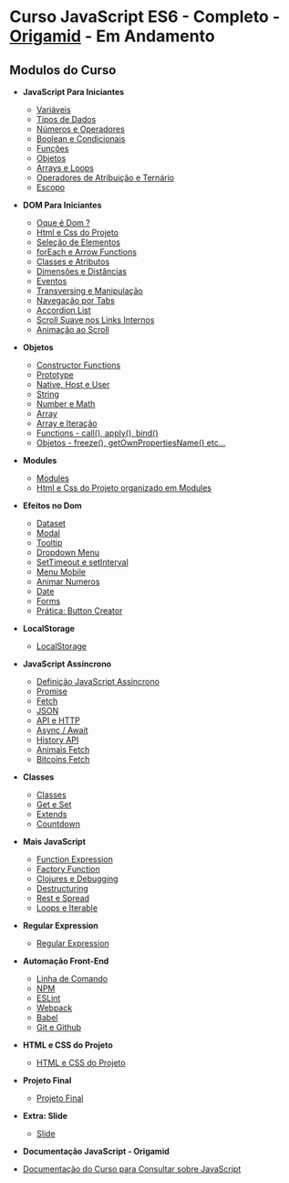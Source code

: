 # Curso JavaScript ES6 - Completo - [Origamid](https://www.origamid.com/curso/javascript-completo-es6/) - Em Andamento

## Modulos do Curso

* **JavaScript Para Iniciantes**
  + [Variáveis](https://github.com/MatheusGomesWeb/Cursos-Origamid/tree/master/JavaScript-ES6-Completo/JavaScript-para-iniciantes/Variaveis)
  + [Tipos de Dados](https://github.com/MatheusGomesWeb/Cursos-Origamid/tree/master/JavaScript-ES6-Completo/JavaScript-para-iniciantes/Tipos-de-Dados)
  + [Números e Operadores](https://github.com/MatheusGomesWeb/Cursos-Origamid/tree/master/JavaScript-ES6-Completo/JavaScript-para-iniciantes/Numeros-e-Operadores)
  + [Boolean e Condicionais](https://github.com/MatheusGomesWeb/Cursos-Origamid/tree/master/JavaScript-ES6-Completo/JavaScript-para-iniciantes/Boolean-e-Condicionais)
  + [Funções](https://github.com/MatheusGomesWeb/Cursos-Origamid/tree/master/JavaScript-ES6-Completo/JavaScript-para-iniciantes/Funcoes)
  + [Objetos](https://github.com/MatheusGomesWeb/Cursos-Origamid/tree/master/JavaScript-ES6-Completo/JavaScript-para-iniciantes/Objetos)
  + [Arrays e Loops](https://github.com/MatheusGomesWeb/Cursos-Origamid/tree/master/JavaScript-ES6-Completo/JavaScript-para-iniciantes/Arrays-e-Loops)
  + [Operadores de Atribuição e Ternário](https://github.com/MatheusGomesWeb/Cursos-Origamid/tree/master/JavaScript-ES6-Completo/JavaScript-para-iniciantes/Atribuicao-Ternario)
  + [Escopo](https://github.com/MatheusGomesWeb/Cursos-Origamid/tree/master/JavaScript-ES6-Completo/JavaScript-para-iniciantes/Escopo)
* **DOM Para Iniciantes**
  + [Oque é Dom ?](https://github.com/MatheusGomesWeb/cursos-origamid/tree/master/JavaScript-ES6-Completo/Dom-Para-Iniciantes/oque-e-dom)
  + [Html e Css do Projeto](https://github.com/MatheusGomesWeb/cursos-origamid/tree/master/JavaScript-ES6-Completo/Dom-Para-Iniciantes/html-e-css-do-projeto)
  + [Seleção de Elementos](https://github.com/MatheusGomesWeb/cursos-origamid/tree/master/JavaScript-ES6-Completo/Dom-Para-Iniciantes/selecao-de-elementos)
  + [forEach e Arrow Functions](https://github.com/MatheusGomesWeb/cursos-origamid/tree/master/JavaScript-ES6-Completo/Dom-Para-Iniciantes/forEach-e-arrow-functions)
  + [Classes e Atributos](https://github.com/MatheusGomesWeb/cursos-origamid/tree/master/JavaScript-ES6-Completo/Dom-Para-Iniciantes/classes-e-atributos)
  + [Dimensôes e Distâncias](https://github.com/MatheusGomesWeb/cursos-origamid/tree/master/JavaScript-ES6-Completo/Dom-Para-Iniciantes/dimensoes-e-distancias)
  + [Eventos](https://github.com/MatheusGomesWeb/cursos-origamid/tree/master/JavaScript-ES6-Completo/Dom-Para-Iniciantes/eventos)
  + [Transversing e Manipulação](https://github.com/MatheusGomesWeb/cursos-origamid/tree/master/JavaScript-ES6-Completo/Dom-Para-Iniciantes/transversing-e-manipulacao)
  + [Navegação por Tabs](https://github.com/MatheusGomesWeb/cursos-origamid/tree/master/JavaScript-ES6-Completo/Dom-Para-Iniciantes/navegacao-por-tabs)
  + [Accordion List](https://github.com/MatheusGomesWeb/cursos-origamid/tree/master/JavaScript-ES6-Completo/Dom-Para-Iniciantes/accordion-list)
  + [Scroll Suave nos Links Internos](https://github.com/MatheusGomesWeb/cursos-origamid/tree/master/JavaScript-ES6-Completo/Dom-Para-Iniciantes/scroll-suave-link-interno)
  + [Animação ao Scroll](https://github.com/MatheusGomesWeb/cursos-origamid/tree/master/JavaScript-ES6-Completo/Dom-Para-Iniciantes/animacao-ao-scroll)
* **Objetos**
  + [Constructor Functions](https://github.com/MatheusGomesWeb/Cursos-Origamid/tree/master/JavaScript-ES6-Completo/Objetos/constructor-functions)
  + [Prototype](https://github.com/MatheusGomesWeb/Cursos-Origamid/tree/master/JavaScript-ES6-Completo/Objetos/prototype)
  + [Native, Host e User](https://github.com/MatheusGomesWeb/Cursos-Origamid/tree/master/JavaScript-ES6-Completo/Objetos/native-host-e-user)
  + [String](https://github.com/MatheusGomesWeb/Cursos-Origamid/tree/master/JavaScript-ES6-Completo/Objetos/string)
  + [Number e Math](https://github.com/MatheusGomesWeb/Cursos-Origamid/tree/master/JavaScript-ES6-Completo/Objetos/number-e-math)
  + [Array](https://github.com/MatheusGomesWeb/Cursos-Origamid/tree/master/JavaScript-ES6-Completo/Objetos/array)
  + [Array e Iteração](https://github.com/MatheusGomesWeb/Cursos-Origamid/tree/master/JavaScript-ES6-Completo/Objetos/array-e-iteracao)
  + [Functions - call(), apply(), bind()](https://github.com/MatheusGomesWeb/Cursos-Origamid/tree/master/JavaScript-ES6-Completo/Objetos/functions)
  + [Objetos - freeze(), getOwnPropertiesName() etc...](https://github.com/MatheusGomesWeb/Cursos-Origamid/tree/master/JavaScript-ES6-Completo/Objetos/objetos)
* **Modules**
  + [Modules](https://github.com/MatheusGomesWeb/Cursos-Origamid/tree/master/JavaScript-ES6-Completo/Modules)
  + [Html e Css do Projeto organizado em Modules](https://github.com/MatheusGomesWeb/Cursos-Origamid/tree/master/JavaScript-ES6-Completo/Modules/html-e-css-do-projeto)
* **Efeitos no Dom**
  + [Dataset](https://github.com/MatheusGomesWeb/Cursos-Origamid/tree/master/JavaScript-ES6-Completo/Efeitos-no-Dom/dataset)
  + [Modal](https://github.com/MatheusGomesWeb/Cursos-Origamid/tree/master/JavaScript-ES6-Completo/Efeitos-no-Dom/modal)
  + [Tooltip](https://github.com/MatheusGomesWeb/Cursos-Origamid/tree/master/JavaScript-ES6-Completo/Efeitos-no-Dom/Tooltip)
  + [Dropdown Menu](https://github.com/MatheusGomesWeb/Cursos-Origamid/tree/master/JavaScript-ES6-Completo/Efeitos-no-Dom/dropdown-menu)
  + [SetTimeout e setInterval](https://github.com/MatheusGomesWeb/Cursos-Origamid/tree/master/JavaScript-ES6-Completo/Efeitos-no-Dom/setTimeOut-e-setInterval)
  + [Menu Mobile](https://github.com/MatheusGomesWeb/Cursos-Origamid/tree/master/JavaScript-ES6-Completo/Efeitos-no-Dom/menu-mobile)
  + [Animar Numeros](https://github.com/MatheusGomesWeb/Cursos-Origamid/tree/master/JavaScript-ES6-Completo/Efeitos-no-Dom/animar-numeros)
  + [Date](https://github.com/MatheusGomesWeb/Cursos-Origamid/tree/master/JavaScript-ES6-Completo/Objetos/date)
  + [Forms](https://github.com/MatheusGomesWeb/Cursos-Origamid/tree/master/JavaScript-ES6-Completo/Efeitos-no-Dom/forms)
  + [Prática: Button Creator](https://github.com/MatheusGomesWeb/Cursos-Origamid/tree/master/JavaScript-ES6-Completo/Efeitos-no-Dom/button-creator)
* **LocalStorage**
  + [LocalStorage](https://github.com/MatheusGomesWeb/Cursos-Origamid/tree/master/JavaScript-ES6-Completo/LocalStorage)
* **JavaScript Assíncrono**
  + [Definição JavaScript Assíncrono](https://github.com/MatheusGomesWeb/Cursos-Origamid/tree/master/JavaScript-ES6-Completo/JavaScript-Assincrono/definicao-javascript-assincrono)
  + [Promise](https://github.com/MatheusGomesWeb/Cursos-Origamid/tree/master/JavaScript-ES6-Completo/JavaScript-Assincrono/promise)
  + [Fetch](https://github.com/MatheusGomesWeb/Cursos-Origamid/tree/master/JavaScript-ES6-Completo/JavaScript-Assincrono/fetch)
  + [JSON](https://github.com/MatheusGomesWeb/Cursos-Origamid/tree/master/JavaScript-ES6-Completo/JavaScript-Assincrono/json)
  + [API e HTTP](https://github.com/MatheusGomesWeb/Cursos-Origamid/tree/master/JavaScript-ES6-Completo/JavaScript-Assincrono/api-e-http)
  + [Async / Await](https://github.com/MatheusGomesWeb/Cursos-Origamid/tree/master/JavaScript-ES6-Completo/JavaScript-Assincrono/async-await)
  + [History API](https://github.com/MatheusGomesWeb/Cursos-Origamid/tree/master/JavaScript-ES6-Completo/JavaScript-Assincrono/history-api)
  + [Animais Fetch](https://github.com/MatheusGomesWeb/Cursos-Origamid/tree/master/JavaScript-ES6-Completo/JavaScript-Assincrono/animais-fetch)
  + [Bitcoins Fetch](https://github.com/MatheusGomesWeb/Cursos-Origamid/tree/master/JavaScript-ES6-Completo/JavaScript-Assincrono/bitcoins-fetch)
* **Classes**
  + [Classes](https://github.com/MatheusGomesWeb/Cursos-Origamid/tree/master/JavaScript-ES6-Completo/Classes/classes)
  + [Get e Set](https://github.com/MatheusGomesWeb/Cursos-Origamid/tree/master/JavaScript-ES6-Completo/Classes/get-e-set)
  + [Extends](https://github.com/MatheusGomesWeb/Cursos-Origamid/tree/master/JavaScript-ES6-Completo/Classes/extends)
  + [Countdown](https://github.com/MatheusGomesWeb/Cursos-Origamid/tree/master/JavaScript-ES6-Completo/Classes/countdown)
* **Mais JavaScript**
  + [Function Expression](https://github.com/MatheusGomesWeb/Cursos-Origamid/tree/master/JavaScript-ES6-Completo/Mais-JavaScript/function-expression)
  + [Factory Function](https://github.com/MatheusGomesWeb/Cursos-Origamid/tree/master/JavaScript-ES6-Completo/Mais-JavaScript/factory-function)
  + [Clojures e Debugging](https://github.com/MatheusGomesWeb/Cursos-Origamid/tree/master/JavaScript-ES6-Completo/Mais-JavaScript/clojures-e-debugging)
  + [Destructuring](https://github.com/MatheusGomesWeb/Cursos-Origamid/tree/master/JavaScript-ES6-Completo/Mais-JavaScript/destructuring)
  + [Rest e Spread](https://github.com/MatheusGomesWeb/Cursos-Origamid/tree/master/JavaScript-ES6-Completo/Mais-JavaScript/rest-e-spread)
  + [Loops e Iterable](https://github.com/MatheusGomesWeb/Cursos-Origamid/tree/master/JavaScript-ES6-Completo/Mais-JavaScript/loops-e-iterable)
* **Regular Expression**
  + [Regular Expression](https://github.com/MatheusGomesWeb/Cursos-Origamid/tree/master/JavaScript-ES6-Completo/regular-expression)
* **Automação Front-End**
  + [Linha de Comando](https://github.com/MatheusGomesWeb/Cursos-Origamid/tree/master/JavaScript-ES6-Completo/linha-de-comando)
  + [NPM](https://github.com/MatheusGomesWeb/Cursos-Origamid/tree/master/JavaScript-ES6-Completo/npm)
  + [ESLint](https://github.com/MatheusGomesWeb/Cursos-Origamid/tree/master/JavaScript-ES6-Completo/eslint)
  + [Webpack](https://github.com/MatheusGomesWeb/Cursos-Origamid/tree/master/JavaScript-ES6-Completo/webpack)
  + [Babel](https://github.com/MatheusGomesWeb/Cursos-Origamid/tree/master/JavaScript-ES6-Completo/babel)
  + [Git e Github](https://github.com/MatheusGomesWeb/Cursos-Origamid/tree/master/JavaScript-ES6-Completo/git)
* **HTML e CSS do Projeto**
  + [HTML e CSS do Projeto](https://github.com/MatheusGomesWeb/Cursos-Origamid/tree/master/JavaScript-ES6-Completo/html-e-css-do-projeto)
* **Projeto Final**
  + [Projeto Final](https://github.com/MatheusGomesWeb/Cursos-Origamid/tree/master/JavaScript-ES6-Completo/Projeto-Final)
* **Extra: Slide**
  + [Slide](https://github.com/MatheusGomesWeb/Cursos-Origamid/tree/master/JavaScript-ES6-Completo/Extras/slide)

* **Documentação JavaScript - Origamid**
* [Documentação do Curso para Consultar sobre JavaScript](https://www.origamid.com/slide/javascript-completo-es6/#/0101-javascript-completo-es6/1)
